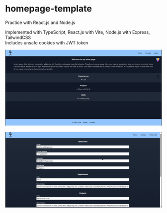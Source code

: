 # homepage-template
Practice with React.js and Node.js

Implemented with TypeScript, React.js with Vite, Node.js with Express, TailwindCSS  
Includes unsafe cookies with JWT token

<img src="./src/index.png" width="1000px" />
<br /><br />
<img src="./src/edit.png" width="1000px" />